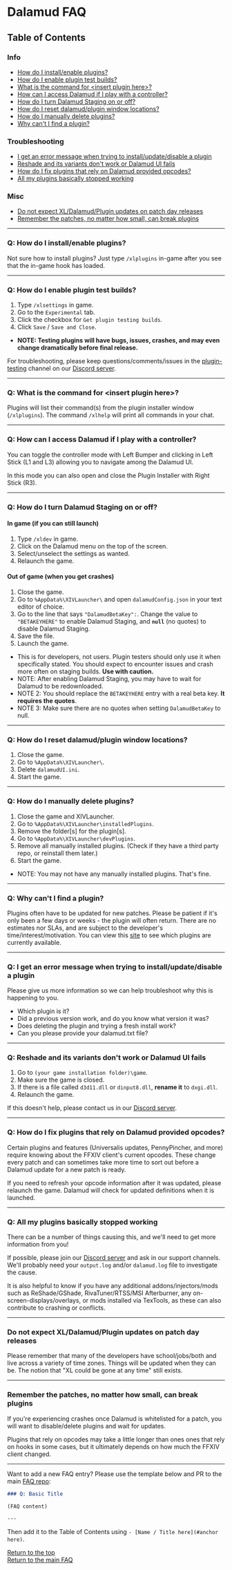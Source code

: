 # Dalamud FAQ

## Table of Contents

### Info

- [How do I install/enable plugins?](#q-how-do-i-installenable-plugins)
- [How do I enable plugin test builds?](#q-how-do-i-enable-plugin-test-builds)
- [What is the command for \<insert plugin here\>?](#q-what-is-the-command-for-insert-plugin-here)
- [How can I access Dalamud if I play with a controller?](#q-how-can-i-access-dalamud-if-i-play-with-a-controller)
- [How do I turn Dalamud Staging on or off?](#q-how-do-i-turn-dalamud-staging-on-or-off)
- [How do I reset dalamud/plugin window locations?](#q-how-do-i-reset-dalamudplugin-window-locations)
- [How do I manually delete plugins?](#q-how-do-i-manually-delete-plugins)
- [Why can't I find a plugin?](#q-why-cant-i-find-a-plugin)

### Troubleshooting

- [I get an error message when trying to install/update/disable a plugin](#q-i-get-an-error-message-when-trying-to-installupdatedisable-a-plugin)
- [Reshade and its variants don't work or Dalamud UI fails](#q-reshade-and-its-variants-dont-work-or-dalamud-ui-fails)
- [How do I fix plugins that rely on Dalamud provided opcodes?](#q-how-do-i-fix-plugins-that-rely-on-dalamud-provided-opcodes)
- [All my plugins basically stopped working](#q-all-my-plugins-basically-stopped-working)

### Misc

- [Do not expect XL/Dalamud/Plugin updates on patch day releases](#do-not-expect-xldalamudplugin-updates-on-patch-day-releases)
- [Remember the patches, no matter how small, can break plugins](#remember-the-patches-no-matter-how-small-can-break-plugins)

---

### Q: How do I install/enable plugins?

Not sure how to install plugins? Just type `/xlplugins` in-game after you see that the in-game hook has loaded.

---

### Q: How do I enable plugin test builds?

1. Type `/xlsettings` in game.
2. Go to the `Experimental` tab.
3. Click the checkbox for `Get plugin testing builds`.
4. Click `Save` / `Save and Close`.

- **NOTE: Testing plugins will have bugs, issues, crashes, and may even change dramatically before final release.**

For troubleshooting, please keep questions/comments/issues in the [plugin-testing](https://discord.com/channels/581875019861328007/719513457988337724) channel on our [Discord server](https://goat.place/).

---

### Q: What is the command for \<insert plugin here\>?

Plugins will list their command(s) from the plugin installer window (`/xlplugins`). The command `/xlhelp` will print all commands in your chat.

---

### Q: How can I access Dalamud if I play with a controller?

You can toggle the controller mode with Left Bumper and clicking in Left Stick (L1 and L3) allowing you to navigate among the Dalamud UI.

In this mode you can also open and close the Plugin Installer with Right Stick (R3).

---

### Q: How do I turn Dalamud Staging on or off?

#### In game (if you can still launch)

1. Type `/xldev` in game.
2. Click on the Dalamud menu on the top of the screen.
3. Select/unselect the settings as wanted.
4. Relaunch the game.

#### Out of game (when you get crashes)

1. Close the game.
2. Go to `%AppData%\XIVLauncher\` and open `dalamudConfig.json` in your text editor of choice.
3. Go to the line that says `"DalamudBetaKey":`. Change the value to `"BETAKEYHERE"` to enable Dalamud Staging, and **`null`** (no quotes) to disable Dalamud Staging.
4. Save the file.
5. Launch the game.

- This is for developers, not users. Plugin testers should only use it when specifically stated. You should expect to encounter issues and crash more often on staging builds. **Use with caution.**
- NOTE: After enabling Dalamud Staging, you may have to wait for Dalamud to be redownloaded.
- NOTE 2: You should replace the `BETAKEYHERE` entry with a real beta key. **It requires the quotes**.
- NOTE 3: Make sure there are no quotes when setting `DalamudBetaKey` to null.

---

### Q: How do I reset dalamud/plugin window locations?

1. Close the game.
2. Go to `%AppData%\XIVLauncher\`.
3. Delete `dalamudUI.ini`.
4. Start the game.

---

### Q: How do I manually delete plugins?

1. Close the game and XIVLauncher.
2. Go to `%AppData%\XIVLauncher\installedPlugins`.
3. Remove the folder\[s\] for the plugin\[s\].
4. Go to `%AppData%\XIVLauncher\devPlugins`.
5. Remove all manually installed plugins. (Check if they have a third party repo, or reinstall them later.)
6. Start the game.

- NOTE: You may not have any manually installed plugins. That's fine.

---

### Q: Why can't I find a plugin?

Plugins often have to be updated for new patches. Please be patient if it's only been a few days or weeks - the plugin will often return. There are no estimates nor SLAs, and are subject to the developer's time/interest/motivation. You can view this [site](https://tommadness.github.io/Plugin-Browser/) to see which plugins are currently available.

---

### Q: I get an error message when trying to install/update/disable a plugin

Please give us more information so we can help troubleshoot why this is happening to you.

- Which plugin is it?
- Did a previous version work, and do you know what version it was?
- Does deleting the plugin and trying a fresh install work?
- Can you please provide your dalamud.txt file?

---

### Q: Reshade and its variants don't work or Dalamud UI fails

1. Go to `(your game installation folder)\game`.
2. Make sure the game is closed.
3. If there is a file called `d3d11.dll` or `dinput8.dll`, **rename it** to `dxgi.dll`.
4. Relaunch the game.

If this doesn't help, please contact us in our [Discord server](https://goat.place/).

---

### Q: How do I fix plugins that rely on Dalamud provided opcodes?

Certain plugins and features (Universalis updates, PennyPincher, and more) require knowing about the FFXIV client's current opcodes. These change every patch and can sometimes take more time to sort out before a Dalamud update for a new patch is ready.

If you need to refresh your opcode information after it was updated, please relaunch the game. Dalamud will check for updated definitions when it is launched.

---

### Q: All my plugins basically stopped working

There can be a number of things causing this, and we'll need to get more information from you!

If possible, please join our [Discord server](https://goat.place/) and ask in our support channels. We'll probably need your `output.log` and/or `dalamud.log` file to investigate the cause.

It is also helpful to know if you have any additional addons/injectors/mods such as ReShade/GShade, RivaTuner/RTSS/MSI Afterburner, any on-screen-displays/overlays, or mods installed via TexTools, as these can also contribute to crashing or conflicts.

---

### Do not expect XL/Dalamud/Plugin updates on patch day releases

Please remember that many of the developers have school/jobs/both and live across a variety of time zones. Things will be updated when they can be. The notion that "XL could be gone at any time" still exists.

---

### Remember the patches, no matter how small, can break plugins

If you're experiencing crashes once Dalamud is whitelisted for a patch, you will want to disable/delete plugins and wait for updates.

Plugins that rely on opcodes may take a little longer than ones ones that rely on hooks in some cases, but it ultimately depends on how much the FFXIV client changed.

---

Want to add a new FAQ entry? Please use the template below and PR to the main [FAQ repo](https://github.com/goatcorp/faq):

```md
### Q: Basic Title

(FAQ content)

---
```

Then add it to the Table of Contents using `- [Name / Title here](#anchor here)`.

[Return to the top](#table-of-contents)\
<a href="{{ site.github.baseurl }}/">Return to the main FAQ</a>
